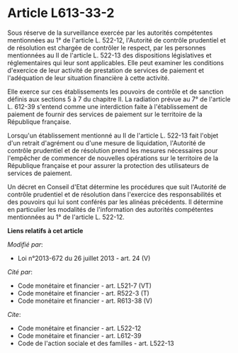 # Article L613-33-2

Sous réserve de la surveillance exercée par les autorités compétentes mentionnées au 1° de l'article L. 522-12, l'Autorité de
contrôle prudentiel et de résolution est chargée de contrôler le respect, par les personnes mentionnées au II de l'article L.
522-13 des dispositions législatives et réglementaires qui leur sont applicables. Elle peut examiner les conditions
d'exercice de leur activité de prestation de services de paiement et l'adéquation de leur situation financière à cette
activité. 

Elle exerce sur ces établissements les pouvoirs de contrôle et de sanction définis aux sections 5 à 7 du chapitre II. La
radiation prévue au 7° de l'article L. 612-39 s'entend comme une interdiction faite à l'établissement de paiement de fournir
des services de paiement sur le territoire de la République française. 

Lorsqu'un établissement mentionné au II de l'article L. 522-13 fait l'objet d'un retrait d'agrément ou d'une mesure de
liquidation, l'Autorité de contrôle prudentiel et de résolution prend les mesures nécessaires pour l'empêcher de commencer de
nouvelles opérations sur le territoire de la République française et pour assurer la protection des utilisateurs de services
de paiement. 

Un décret en Conseil d'Etat détermine les procédures que suit l'Autorité de contrôle prudentiel et de résolution dans
l'exercice des responsabilités et des pouvoirs qui lui sont conférés par les alinéas précédents. Il détermine en particulier
les modalités de l'information des autorités compétentes mentionnées au 1° de l'article L. 522-12.

**Liens relatifs à cet article**

_Modifié par_:

  - Loi n°2013-672 du 26 juillet 2013 - art. 24 (V)

_Cité par_:

  - Code monétaire et financier - art. L521-7 (VT)
  - Code monétaire et financier - art. R522-3 (T)
  - Code monétaire et financier - art. R613-38 (V)

_Cite_:

  - Code monétaire et financier - art. L522-12
  - Code monétaire et financier - art. L612-39
  - Code de l'action sociale et des familles - art. L522-13
